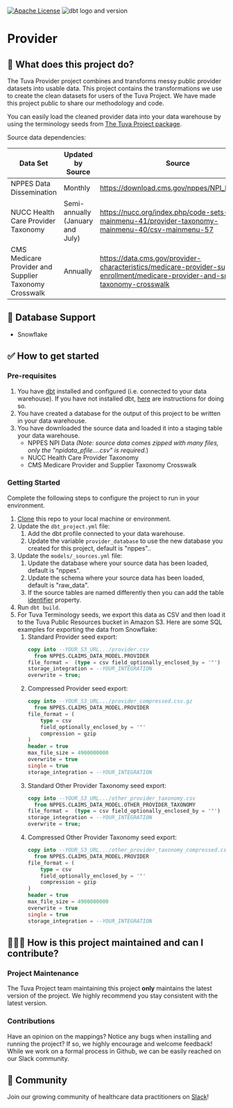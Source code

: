 [![Apache License](https://img.shields.io/badge/License-Apache%202.0-blue.svg)](https://opensource.org/licenses/Apache-2.0) ![dbt logo and version](https://img.shields.io/static/v1?logo=dbt&label=dbt-version&message=1.3.x&color=orange)

# Provider

## 🧰 What does this project do?

The Tuva Provider project combines and transforms messy public provider datasets into usable data.
This project contains the transformations we use to create the clean datasets for users of the Tuva Project. 
We have made this project public to share our methodology and code. 

You can easily load the cleaned provider data into your data warehouse by using the terminology seeds from [The Tuva Project package](https://github.com/tuva-health/the_tuva_project).

Source data dependencies:

| Data Set                                              | Updated by Source                | Source                                                                                         |
|-------------------------------------------------------|----------------------------------|------------------------------------------------------------------------------------------------|
| NPPES Data Dissemination                              | Monthly                          | https://download.cms.gov/nppes/NPI_Files.html                                                  |
| NUCC Health Care Provider Taxonomy                    | Semi-annually (January and July) | https://nucc.org/index.php/code-sets-mainmenu-41/provider-taxonomy-mainmenu-40/csv-mainmenu-57 |
| CMS Medicare Provider and Supplier Taxonomy Crosswalk | Annually                         | https://data.cms.gov/provider-characteristics/medicare-provider-supplier-enrollment/medicare-provider-and-supplier-taxonomy-crosswalk |


## 🔌 Database Support

- Snowflake

## ✅ How to get started

### Pre-requisites
1. You have [dbt](https://www.getdbt.com/) installed and configured (i.e. connected to your data warehouse). If you have not installed dbt, [here](https://docs.getdbt.com/dbt-cli/installation) are instructions for doing so.
2. You have created a database for the output of this project to be written in your data warehouse.
3. You have downloaded the source data and loaded it into a staging table your data warehouse.
   * NPPES NPI Data *(Note: source data comes zipped with many files, only the "npidata_pfile....csv" is required.*)
   * NUCC Health Care Provider Taxonomy
   * CMS Medicare Provider and Supplier Taxonomy Crosswalk

### Getting Started
Complete the following steps to configure the project to run in your environment.

1. [Clone](https://docs.github.com/en/repositories/creating-and-managing-repositories/cloning-a-repository) this repo to your local machine or environment.
2. Update the `dbt_project.yml` file:
   1. Add the dbt profile connected to your data warehouse.
   2. Update the variable `provider_database` to use the new database you created for this project, default is "nppes"..
3. Update the `models/_sources.yml` file:
   1. Update the database where your source data has been loaded, default is "nppes".
   2. Update the schema where your source data has been loaded, default is "raw_data".
   3. If the source tables are named differently then you can add the table [identifier](https://docs.getdbt.com/reference/resource-properties/identifier) property. 
4. Run `dbt build`.
5. For Tuva Terminology seeds, we export this data as CSV and then load it to the Tuva Public Resources bucket in Amazon S3.
   Here are some SQL examples for exporting the data from Snowflake:
   1. Standard Provider seed export:
      ```sql
      copy into --YOUR_S3_URL.../provider.csv
        from NPPES.CLAIMS_DATA_MODEL.PROVIDER
      file_format =  (type = csv field_optionally_enclosed_by = '"')
      storage_integration = --YOUR_INTEGRATION
      overwrite = true;
      ```
   2. Compressed Provider seed export:
      ```sql
      copy into --YOUR_S3_URL.../provider_compressed.csv.gz
        from NPPES.CLAIMS_DATA_MODEL.PROVIDER
      file_format = (
          type = csv
          field_optionally_enclosed_by = '"'
          compression = gzip
      )
      header = true
      max_file_size = 4900000000
      overwrite = true
      single = true
      storage_integration = --YOUR_INTEGRATION
      ```
   3. Standard Other Provider Taxonomy seed export:
      ```sql
      copy into --YOUR_S3_URL.../other_provider_taxonomy.csv
        from NPPES.CLAIMS_DATA_MODEL.OTHER_PROVIDER_TAXONOMY
      file_format =  (type = csv field_optionally_enclosed_by = '"')
      storage_integration = --YOUR_INTEGRATION
      overwrite = true;
      ```
   4. Compressed Other Provider Taxonomy seed export:
      ```sql
      copy into --YOUR_S3_URL.../other_provider_taxonomy_compressed.csv.gz
        from NPPES.CLAIMS_DATA_MODEL.PROVIDER
      file_format = (
          type = csv
          field_optionally_enclosed_by = '"'
          compression = gzip
      )
      header = true
      max_file_size = 4900000000
      overwrite = true
      single = true
      storage_integration = --YOUR_INTEGRATION
      ```

## 🙋🏻‍♀️ **How is this project maintained and can I contribute?**

### Project Maintenance

The Tuva Project team maintaining this project **only** maintains the latest version of the project. 
We highly recommend you stay consistent with the latest version.

### Contributions

Have an opinion on the mappings? Notice any bugs when installing and running the project?
If so, we highly encourage and welcome feedback!  While we work on a formal process in Github, we can be easily reached on our Slack community.

## 🤝 Community

Join our growing community of healthcare data practitioners on [Slack](https://join.slack.com/t/thetuvaproject/shared_invite/zt-16iz61187-G522Mc2WGA2mHF57e0il0Q)!

